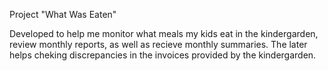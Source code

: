 Project "What Was Eaten" 

Developed to help me monitor what meals my kids eat in the kindergarden, review monthly reports, as well as recieve monthly summaries. The later helps cheking discrepancies in the invoices provided by the kindergarden.